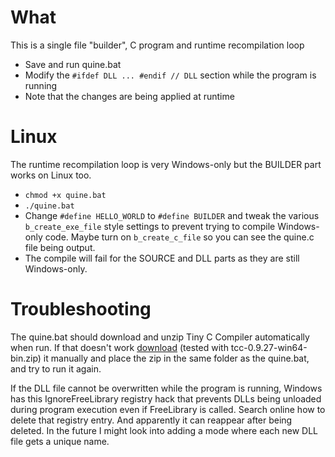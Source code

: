 # What
This is a single file "builder", C program and runtime recompilation loop
* Save and run quine.bat
* Modify the `#ifdef DLL ... #endif // DLL` section while the program is running
* Note that the changes are being applied at runtime

# Linux
The runtime recompilation loop is very Windows-only but the BUILDER part works on Linux too.
* `chmod +x quine.bat`
* `./quine.bat`
* Change `#define HELLO_WORLD` to `#define BUILDER` and tweak the various `b_create_exe_file` style settings to prevent trying to compile Windows-only code. Maybe turn on `b_create_c_file` so you can see the quine.c file being output.
* The compile will fail for the SOURCE and DLL parts as they are still Windows-only.

# Troubleshooting
The quine.bat should download and unzip Tiny C Compiler automatically when run. If  that doesn't work [download](http://download.savannah.gnu.org/releases/tinycc/)  (tested with tcc-0.9.27-win64-bin.zip) it manually and place the zip in the same folder as the quine.bat, and try to run it again.

If the DLL file cannot be overwritten while the program is running, Windows has this IgnoreFreeLibrary registry hack that prevents DLLs being unloaded during program execution even if FreeLibrary is called. Search online how to delete that registry entry. And apparently it can reappear after being deleted. In the future I might look into adding a mode where each new DLL file gets a unique name.
